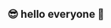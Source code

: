 ## 😎   hello everyone 👋

<!--
**loverui129/loverui129** is a ✨ _special_ ✨ repository because its `README.md` (this file) appears on your GitHub profile.

Here are some ideas to get you started:

- 🔭 I’m currently working on ...
- 🌱 I’m currently learning ...
- 👯 I’m looking to collaborate on ...
- 🤔 I’m looking for help with ...
- 💬Ask me about ...
- 📫 How to reach me: ...
- 😄 Pronouns: ...
- ⚡ Fun fact: ...
--> 
  
